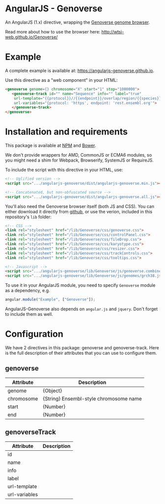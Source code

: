 AngularJS - Genoverse
=====================

An AngularJS (1.x) directive, wrapping the [Genoverse genome browser](https://github.com/wtsi-web/Genoverse).

Read more about how to use the browser here: http://wtsi-web.github.io/Genoverse/

Example
=======

A complete example is available at: https://angularjs-genoverse.github.io.

Use this directive as a "web component" in your HTML:

```HTML
<genoverse genome={} chromosome="X" start="1" stop="1000000">
   <genoverse-track id="" name="Sequence" info="" label="true"
    url-template="{{protocol}}//{{endpoint}}/overlap/region/{{species}}/{{chromosome}}:{{start}}-{{end}}?feature=gene;content-type=application/json"
    url-variables="{protocol: 'https', endpoint: 'rest.ensembl.org'">
   </genoverse-track>
</genoverse>
```


Installation and requirements
=============================

This package is available at [NPM]() and [Bower]().

We don't provide wrappers for AMD, CommonJS or ECMA6 modules, so you might need a shim for Webpack, Browserify, SystemJS or RequireJS.

To include the script with this directive in your HTML, use:

```HTML
<!-- Uglified version -->
<script src=".../angularjs-genoverse/dist/angularjs-genoverse.min.js"></script>

<!-- Concatenated, but non-obfuscated source -->
<script src=".../angularjs-genoverse/dist/angularjs-genoverse.all.js"></script>
```



You'll also need the Genoverse browser itself (both JS and CSS). You can either download it
directly from [github](https://github.com/wtsi-web/Genoverse), or use the verion, included in this repository's `lib` folder:

```HTML
<!-- CSS -->
<link rel="stylesheet" href="/lib/Genoverse/css/genoverse.css">
<link rel="stylesheet" href="/lib/Genoverse/css/controlPanel.css">
<link rel="stylesheet" href="/lib/Genoverse/css/fileDrop.css">
<link rel="stylesheet" href="/lib/Genoverse/css/karyotype.css">
<link rel="stylesheet" href="/lib/Genoverse/css/resizer.css">
<link rel="stylesheet" href="/lib/Genoverse/css/trackControls.css">
<link rel="stylesheet" href="/lib/Genoverse/css/tooltips.css">

<!-- Javascript -->
<script src=".../angularjs-genoverse/lib/Genoverse/js/genoverse.combined.js"></script>
<script src=".../angularjs-genoverse/lib/Genoverse/js/genomes/grch38.js"></script>

```


To use it in your AngularJS module, you need to specify `Genoverse` module as a dependency, e.g.

```javascript
angular.module("Example", ["Genoverse"]);
```

AngularJS-Genoverse also depends on `angular.js` and `jquery`. Don't forget to include them as well.

Configuration
=============

We have 2 directives in this package: genoverse and genoverse-track. Here is the full description of their attributes
that you can use to configure them.

genoverse
---------

Attribute | Description
--------- | -----------
genome    | {Object}
chromosome | {String} Ensembl-style chromosome name
start     | {Number}
end       | {Number}


genoverseTrack
--------------

Attribute | Description
--------- | -----------
id            |
name          |
info          |
label         |
url-template  |
url-variables |

